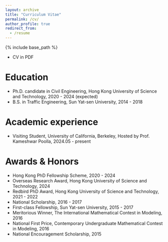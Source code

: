 ```yaml
---
layout: archive
title: "Curriculum Vitae"
permalink: /cv/
author_profile: true
redirect_from:
  - /resume
---
```


{% include base_path %}

* CV in PDF

Education
======
* Ph.D. candidate in Civil Engineering, Hong Kong University of Science and Technology, 2020 - 2024 (expected)
* B.S. in Traffic Engineering, Sun Yat-sen University, 2014 - 2018

Academic experience
======
* Visiting Student, University of California, Berkeley, Hosted by Prof. Kameshwar Poolla, 2024.05 - present

Awards & Honors
======
* Hong Kong PhD Fellowship Scheme, 2020 - 2024
* Overseas Research Award, Hong Kong University of Science and Technology, 2024
* Redbird PhD Award, Hong Kong University of Science and Technology, 2021 - 2022
* National Scholarship, 2016 - 2017
* First-class Fellowship, Sun Yat-sen University, 2015 - 2017 
* Meritorious Winner, The International Mathematical Contest in Modeling, 2016
* National First Price, Contemporary Undergraduate Mathematical Contest in Modeling, 2016
* National Encouragement Scholarship, 2015



